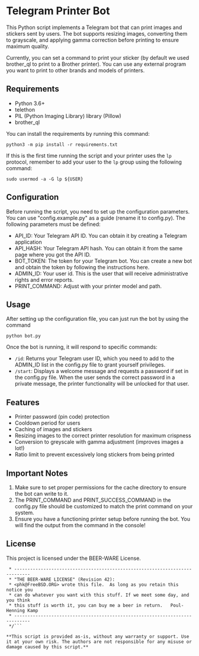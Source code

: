 # Telegram Printer Bot

This Python script implements a Telegram bot that can print images and stickers sent by users. The bot supports resizing images, converting them to grayscale, and applying gamma correction before printing to ensure maximum quality.

Currently, you can set a command to print your sticker (by default we used brother_ql to print to a Brother printer). You can use any external program you want to print to other brands and models of printers.

## Requirements

* Python 3.6+
* telethon
* PIL (Python Imaging Library) library (Pillow)
* brother_ql

You can install the requirements by running this command:

`python3 -m pip install -r requirements.txt`

If this is the first time running the script and your printer uses the `lp` protocol, remember to add your user to the `lp` group using the following command:

`sudo usermod -a -G lp ${USER}`

## Configuration

Before running the script, you need to set up the configuration parameters. You can use "config.example.py" as a guide (rename it to config.py). The following parameters must be defined:

* API_ID: Your Telegram API ID. You can obtain it by creating a Telegram application
* API_HASH: Your Telegram API hash. You can obtain it from the same page where you got the API ID.
* BOT_TOKEN: The token for your Telegram bot. You can create a new bot and obtain the token by following the instructions here.
* ADMIN_ID: Your user id. This is the user that will receive administrative rights and error reports.
* PRINT_COMMAND: Adjust with your printer model and path.

## Usage

After setting up the configuration file, you can just run the bot by using the command

`python bot.py`

Once the bot is running, it will respond to specific commands:

* `/id`: Returns your Telegram user ID, which you need to add to the ADMIN_ID list in the config.py file to grant yourself privileges.
* `/start`: Displays a welcome message and requests a password if set in the config.py file.
    When the user sends the correct password in a private message, the printer functionality will be unlocked for that user.

## Features

* Printer password (pin code) protection
* Cooldown period for users
* Caching of images and stickers
* Resizing images to the correct printer resolution for maximum crispness
* Conversion to greyscale with gamma adjustment (improves images a lot!)
* Ratio limit to prevent excessively long stickers from being printed

## Important Notes

1. Make sure to set proper permissions for the cache directory to ensure the bot can write to it.
2. The PRINT_COMMAND and PRINT_SUCCESS_COMMAND in the config.py file should be customized to match the print command on your system.
3. Ensure you have a functioning printer setup before running the bot. You will find the output from the command in the console!

## License

This project is licensed under the BEER-WARE License.

```/*
 * ----------------------------------------------------------------------------
 * "THE BEER-WARE LICENSE" (Revision 42):
 * <phk@FreeBSD.ORG> wrote this file.  As long as you retain this notice you
 * can do whatever you want with this stuff. If we meet some day, and you think
 * this stuff is worth it, you can buy me a beer in return.   Poul-Henning Kamp
 * ----------------------------------------------------------------------------
 */```

**This script is provided as-is, without any warranty or support. Use it at your own risk. The authors are not responsible for any misuse or damage caused by this script.**

